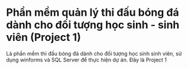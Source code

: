 # Phần mềm quản lý thi đấu bóng đá dành cho đối tượng học sinh - sinh viên (Project 1)
Là phần mềm thi đấu bóng đá dành cho đối tượng học sinh sinh viên, sử dụng winforms và SQL Server để thực hiện dự án. Đây là Project 1
